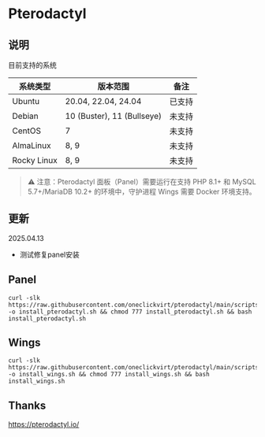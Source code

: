 # Pterodactyl

## 说明

目前支持的系统

| 系统类型    | 版本范围                    | 备注         |
|-------------|----------------------------|--------------|
| Ubuntu      | 20.04, 22.04, 24.04        | 已支持       |
| Debian      | 10 (Buster), 11 (Bullseye) | 未支持       |
| CentOS      | 7                          | 未支持       |
| AlmaLinux   | 8, 9                       | 未支持       |
| Rocky Linux | 8, 9                       | 未支持       |

> ⚠️ 注意：Pterodactyl 面板（Panel）需要运行在支持 PHP 8.1+ 和 MySQL 5.7+/MariaDB 10.2+ 的环境中，守护进程 Wings 需要 Docker 环境支持。

## 更新

2025.04.13

- 测试修复panel安装

## Panel

```shell
curl -slk https://raw.githubusercontent.com/oneclickvirt/pterodactyl/main/scripts/install_pterodactyl.sh -o install_pterodactyl.sh && chmod 777 install_pterodactyl.sh && bash install_pterodactyl.sh
```

## Wings

```shell
curl -slk https://raw.githubusercontent.com/oneclickvirt/pterodactyl/main/scripts/install_wings.sh -o install_wings.sh && chmod 777 install_wings.sh && bash install_wings.sh
```

## Thanks

https://pterodactyl.io/
